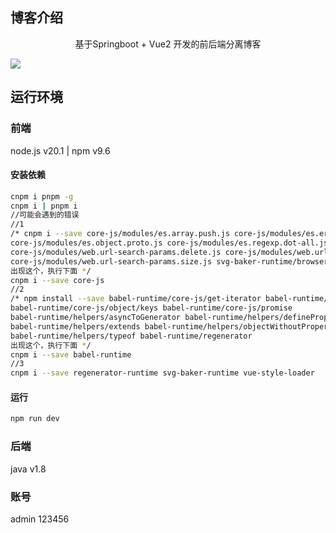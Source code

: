 ## 博客介绍

<p align="center">
   基于Springboot + Vue2 开发的前后端分离博客
</p>

![](https://gitee.com/fs529/bote_images_url/raw/master/simple-acg-blog/a1.png)

## 运行环境
### 前端

node.js v20.1 | npm v9.6

#### 安装依赖

``` bash
cnpm i pnpm -g
cnpm i | pnpm i
//可能会遇到的错误
//1
/* cnpm i --save core-js/modules/es.array.push.js core-js/modules/es.error.cause.js 
core-js/modules/es.object.proto.js core-js/modules/es.regexp.dot-all.js 
core-js/modules/web.url-search-params.delete.js core-js/modules/web.url-search-params.has.js 
core-js/modules/web.url-search-params.size.js svg-baker-runtime/browser-symbol
出现这个，执行下面 */
cnpm i --save core-js
//2
/* npm install --save babel-runtime/core-js/get-iterator babel-runtime/core-js/json/stringify 
babel-runtime/core-js/object/keys babel-runtime/core-js/promise 
babel-runtime/helpers/asyncToGenerator babel-runtime/helpers/defineProperty 
babel-runtime/helpers/extends babel-runtime/helpers/objectWithoutProperties 
babel-runtime/helpers/typeof babel-runtime/regenerator
出现这个，执行下面 */
cnpm i --save babel-runtime
//3
cnpm i --save regenerator-runtime svg-baker-runtime vue-style-loader
```

#### 运行

```bash
npm run dev
```

### 后端
java v1.8 
### 账号
admin 123456